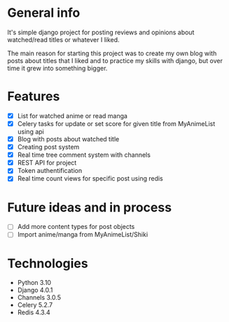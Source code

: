 # General info

 It's simple django project for posting reviews and opinions about watched/read titles or whatever I liked.  
 
The main reason for starting this project was to create my own blog with posts about titles that I liked and to practice my skills with django, but over time it grew into something bigger.
# Features

- [x] List for watched anime or read manga 
- [x] Celery tasks for update or set score for given title from MyAnimeList using api
- [x] Blog with posts about watched title
- [x] Creating post system
- [x] Real time tree comment system with channels 
- [x] REST API for project
- [x] Token authentification
- [x] Real time count views for specific post using redis

# Future ideas and in process

- [ ] Add more content types for post objects
- [ ] Import anime/manga from MyAnimeList/Shiki

# Technologies

- Python 3.10
- Django 4.0.1
- Channels 3.0.5
- Celery 5.2.7
- Redis 4.3.4
